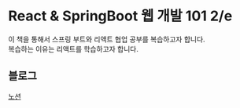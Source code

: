 # React & SpringBoot 웹 개발 101 2/e
이 책을 통해서 스프링 부트와 리액트 협업 공부를 복습하고자 합니다. <br/>
복습하는 이유는 리액트를 학습하고자 합니다.

## 블로그
[노션](https://plaid-argument-614.notion.site/React-SpringBoot-101-2-e-a5c2c3584b1d410caef39a2200bc009c?pvs=4)
